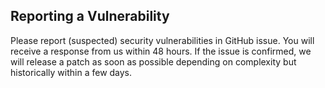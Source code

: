 ## Reporting a Vulnerability
Please report (suspected) security vulnerabilities in GitHub issue. You will receive a response from us within 48 hours. If the issue is confirmed, we will release a patch as soon as possible depending on complexity but historically within a few days.
